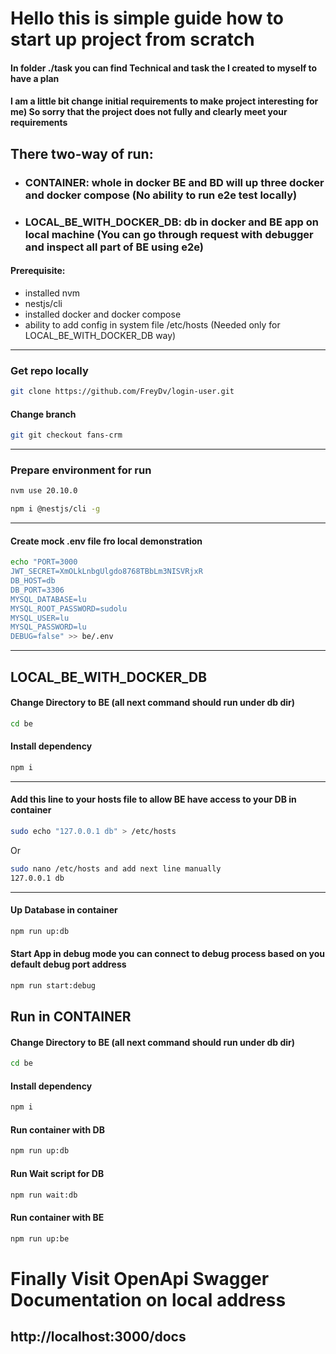 # Hello this is simple guide how to start up project from scratch

#### In folder ./task you can find Technical and task the I created to myself to have a plan

#### I am a little bit change initial requirements to make project interesting for me) So sorry that the project does not fully and clearly meet your requirements 


## There two-way of run: 
- ### CONTAINER:  whole in docker BE and BD will up three docker and docker compose (No ability to run e2e test locally)
- ### LOCAL_BE_WITH_DOCKER_DB:  db in docker and BE app on local machine (You can go through request with debugger and inspect all part of BE using e2e)

#### Prerequisite:
- installed nvm
- nestjs/cli
- installed docker and docker compose
- ability to add config in system file /etc/hosts (Needed only for LOCAL_BE_WITH_DOCKER_DB way)

---
### Get repo locally
```bash
git clone https://github.com/FreyDv/login-user.git
```
#### Change branch 
```bash
git git checkout fans-crm
```
---
### Prepare environment for run 
```bash
nvm use 20.10.0
```
```bash
npm i @nestjs/cli -g
```
---
#### Create mock .env file fro local demonstration
```bash
echo "PORT=3000
JWT_SECRET=XmOLkLnbgUlgdo8768TBbLm3NISVRjxR
DB_HOST=db
DB_PORT=3306
MYSQL_DATABASE=lu
MYSQL_ROOT_PASSWORD=sudolu
MYSQL_USER=lu
MYSQL_PASSWORD=lu
DEBUG=false" >> be/.env
```
---
## LOCAL_BE_WITH_DOCKER_DB
#### Change Directory to BE (all next command should run under db dir)
```bash
cd be
```
#### Install dependency 
```bash
npm i 
```
---
#### Add this line to your hosts file to allow BE have access to your DB in container
```bash
sudo echo "127.0.0.1 db" > /etc/hosts
````
Or 
```bash
sudo nano /etc/hosts and add next line manually
127.0.0.1 db
```
---
#### Up Database in container
```bash
npm run up:db
```
#### Start App in debug mode you can connect to debug process based on you default debug port address
```bash
npm run start:debug
```

## Run in CONTAINER
#### Change Directory to BE (all next command should run under db dir)
```bash
cd be
```
#### Install dependency
```bash
npm i 
```

#### Run container with DB
```bash
npm run up:db
```

#### Run Wait script for DB
```bash
npm run wait:db
```

#### Run container with BE
```bash
npm run up:be
```


# Finally Visit OpenApi Swagger Documentation on local address 
## http://localhost:3000/docs


